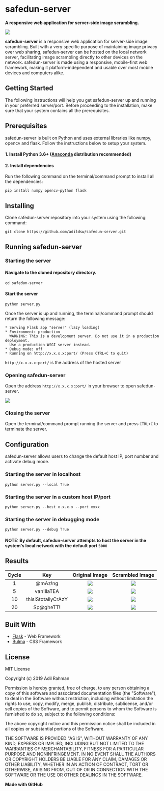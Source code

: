 # safedun-server
**A responsive web application for server-side image scrambling.**

<img align='center' src='https://github.com/adildsw/safedun-server/blob/master/assets/logo.png' />

<b>safedun-server</b> is a responsive web application for server-side image scrambling. Built with a very specific purpose of maintaining image privacy over web sharing, safedun-server can be hosted on the local network server, facilitating image scrambling directly to other devices on the network. safedun-server is made using a responsive, mobile-first web framework, making it platform-independent and usable over most mobile devices and computers alike.

## Getting Started
The following instructions will help you get safedun-server up and running in your preferred server/port. Before proceeding to the installation, make sure that your system contains all the prerequisites.

## Prerequisites
safedun-server is built on Python and uses external libraries like numpy, opencv and flask. Follow the instructions below to setup your system.

#### 1. Install Python 3.6+ ([Anaconda](https://www.anaconda.com/download/) distribution recommended)
#### 2. Install dependencies
Run the following command on the terminal/command prompt to install all the dependencies:
```
pip install numpy opencv-python flask
```

## Installing
Clone safedun-server repository into your system using the following command:
```
git clone https://github.com/adildsw/safedun-server.git
```

## Running safedun-server
### Starting the server
#### Navigate to the cloned repository directory.
```
cd safedun-server
```
#### Start the server
```
python server.py
```
Once the server is up and running, the terminal/command prompt should return the following message:
```
* Serving Flask app "server" (lazy loading)
* Environment: production
  WARNING: This is a development server. Do not use it in a production deployment.
  Use a production WSGI server instead.
* Debug mode: off
* Running on http://x.x.x.x:port/ (Press CTRL+C to quit)
```
```http://x.x.x.x:port/``` is the address of the hosted server

### Opening safedun-server
Open the address ```http://x.x.x.x:port/``` in your browser to open safedun-server.

<img src='https://github.com/adildsw/safedun-server/blob/master/assets/screen.png' />

### Closing the server
Open the terminal/command prompt running the server and press ```CTRL+C``` to terminate the server.

## Configuration
safedun-server allows users to change the default host IP, port number and activate debug mode.

### Starting the server in localhost
```
python server.py --local True
```

### Starting the server in a custom host IP/port
```
python server.py --host x.x.x.x --port xxxx
```

### Starting the server in debugging mode
```
python server.py --debug True
```

#### NOTE: By default, safedun-server attempts to host the server in the system's local network with the default port ```5000```


## Results

  Cycle                    |  Key                      |  Original Image           |  Scrambled Image
:-------------------------:|:-------------------------:|:-------------------------:|:-------------------------:
1  |  @mAz!ng  |  ![](https://github.com/adildsw/safedun-server/blob/master/assets/1_@mAz!ng_input.png)  |  ![](https://github.com/adildsw/safedun-server/blob/master/assets/1_@mAz!ng_output.png)
5  |  van!llaTEA  |  ![](https://github.com/adildsw/safedun-server/blob/master/assets/5_van!llaTEA_input.png)  |  ![](https://github.com/adildsw/safedun-server/blob/master/assets/5_van!llaTEA_output.png)
10  |  thisIStotallyCrAzY  |  ![](https://github.com/adildsw/safedun-server/blob/master/assets/10_thisIStotallyCrAzY_input.png)  |  ![](https://github.com/adildsw/safedun-server/blob/master/assets/10_thisIStotallyCrAzY_output.png)
20  |  Sp@gheTT!  |  ![](https://github.com/adildsw/safedun-server/blob/master/assets/20_Sp@gheTT!_input.png)  |  ![](https://github.com/adildsw/safedun-server/blob/master/assets/20_Sp@gheTT!_output.png)

## Built With
* [Flask](https://palletsprojects.com/p/flask/) - Web Framework
* [Bulma](https://bulma.io) - CSS Framework

## License
MIT License

Copyright (c) 2019 Adil Rahman

Permission is hereby granted, free of charge, to any person obtaining a copy
of this software and associated documentation files (the "Software"), to deal
in the Software without restriction, including without limitation the rights
to use, copy, modify, merge, publish, distribute, sublicense, and/or sell
copies of the Software, and to permit persons to whom the Software is
furnished to do so, subject to the following conditions:

The above copyright notice and this permission notice shall be included in all
copies or substantial portions of the Software.

THE SOFTWARE IS PROVIDED "AS IS", WITHOUT WARRANTY OF ANY KIND, EXPRESS OR
IMPLIED, INCLUDING BUT NOT LIMITED TO THE WARRANTIES OF MERCHANTABILITY,
FITNESS FOR A PARTICULAR PURPOSE AND NONINFRINGEMENT. IN NO EVENT SHALL THE
AUTHORS OR COPYRIGHT HOLDERS BE LIABLE FOR ANY CLAIM, DAMAGES OR OTHER
LIABILITY, WHETHER IN AN ACTION OF CONTRACT, TORT OR OTHERWISE, ARISING FROM,
OUT OF OR IN CONNECTION WITH THE SOFTWARE OR THE USE OR OTHER DEALINGS IN THE
SOFTWARE.

**Made with GitHub**
